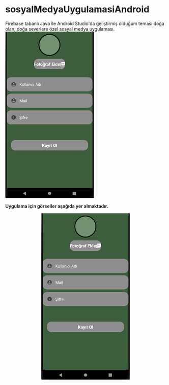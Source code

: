 # sosyalMedyaUygulamasiAndroid
Firebase tabanlı Java ile Android Studio'da geliştirmiş olduğum teması doğa olan, doğa severlere özel sosyal medya uygulaması.
![Soru Görseli ](https://github.com/muratcivek/sosyalMedyaUygulamasiAndroid/blob/main/Gorseller/1.png)  

**Uygulama için görseller aşağıda yer almaktadır.**

<p align="center">
  <img src="https://github.com/muratcivek/sosyalMedyaUygulamasiAndroid/blob/main/Gorseller/1.png" alt="Görsel Açıklaması">
</p>



